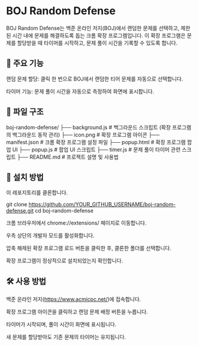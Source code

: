 # BOJ Random Defense

BOJ Random Defense는 백준 온라인 저지(BOJ)에서 랜덤한 문제를 선택하고, 제한된 시간 내에 문제를 해결하도록 돕는 크롬 확장 프로그램입니다. 이 확장 프로그램은 문제를 할당받을 때 타이머를 시작하고, 문제 풀이 시간을 기록할 수 있도록 합니다.

## 📌 주요 기능

랜덤 문제 할당: 클릭 한 번으로 BOJ에서 랜덤한 티어 문제를 자동으로 선택합니다.

타이머 기능: 문제 풀이 시간을 자동으로 측정하여 화면에 표시합니다.

## 📂 파일 구조

boj-random-defense/
├── background.js      # 백그라운드 스크립트 (확장 프로그램의 백그라운드 동작 관리)
├── icon.png           # 확장 프로그램 아이콘
├── manifest.json      # 크롬 확장 프로그램 설정 파일
├── popup.html         # 확장 프로그램 팝업 UI
├── popup.js           # 팝업 UI 스크립트
├── timer.js           # 문제 풀이 타이머 관련 스크립트
├── README.md          # 프로젝트 설명 및 사용법

## 🚀 설치 방법

이 레포지토리를 클론합니다.

git clone https://github.com/YOUR_GITHUB_USERNAME/boj-random-defense.git
cd boj-random-defense

크롬 브라우저에서 chrome://extensions/ 페이지로 이동합니다.

우측 상단의 개발자 모드를 활성화합니다.

압축 해제된 확장 프로그램 로드 버튼을 클릭한 후, 클론한 폴더를 선택합니다.

확장 프로그램이 정상적으로 설치되었는지 확인합니다.

## 🛠️ 사용 방법

백준 온라인 저지(https://www.acmicpc.net/)에 접속합니다.

확장 프로그램 아이콘을 클릭하고 랜덤 문제 배정 버튼을 누릅니다.

타이머가 시작되며, 풀이 시간이 화면에 표시됩니다.

새 문제를 할당받아도 기존 문제의 타이머는 유지됩니다.